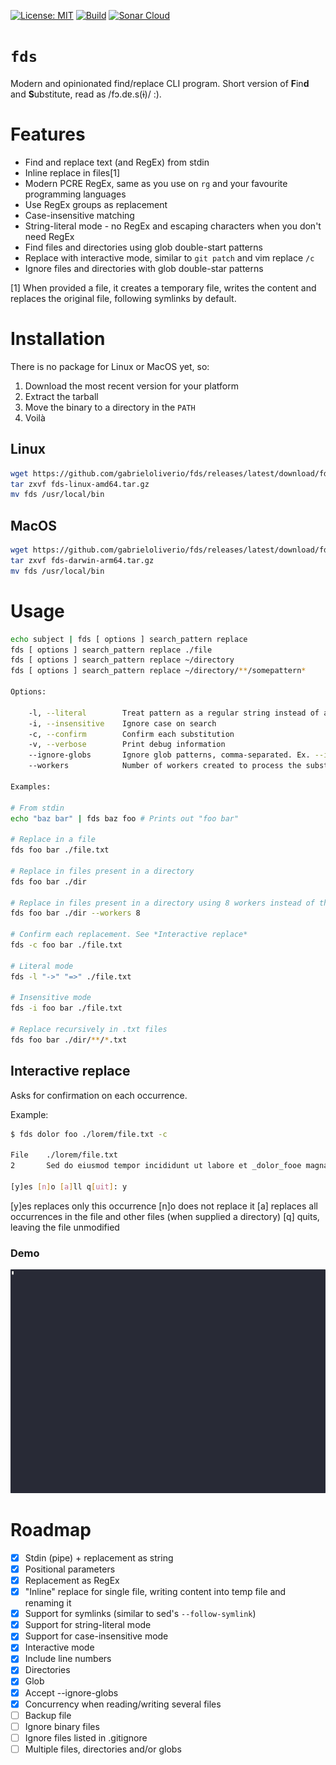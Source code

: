 [![License: MIT](https://img.shields.io/badge/License-MIT-yellow.svg)](LICENSE)
[![Build](https://github.com/gabrieloliverio/fds/actions/workflows/go.yml/badge.svg)](https://github.com/gabrieloliverio/fds/actions/workflows/go.yml)
[![Sonar Cloud](https://sonarcloud.io/api/project_badges/measure?project=gabrieloliverio_fds&metric=alert_status)](https://sonarcloud.io/summary/new_code?id=gabrieloliverio_fds)

# `fds`

Modern and opinionated find/replace CLI program. Short version of **F**in**d** and **S**ubstitute, read as /fɔ.dɐ.s(ɨ)/ :).

# Features

- Find and replace text (and RegEx) from stdin 
- Inline replace in files[1]
- Modern PCRE RegEx, same as you use on `rg` and your favourite programming languages
- Use RegEx groups as replacement
- Case-insensitive matching
- String-literal mode - no RegEx and escaping characters when you don't need RegEx
- Find files and directories using glob double-start patterns
- Replace with interactive mode, similar to `git patch` and vim replace `/c`
- Ignore files and directories with glob double-star patterns

[1] When provided a file, it creates a temporary file, writes the content and replaces the original file, following symlinks by default.

# Installation

There is no package for Linux or MacOS yet, so:

1. Download the most recent version for your platform
2. Extract the tarball
3. Move the binary to a directory in the `PATH`
4. Voilà

## Linux

```bash
wget https://github.com/gabrieloliverio/fds/releases/latest/download/fds-linux-amd64.tar.gz
tar zxvf fds-linux-amd64.tar.gz
mv fds /usr/local/bin
```

## MacOS

```bash
wget https://github.com/gabrieloliverio/fds/releases/latest/download/fds-darwin-arm64.tar.gz
tar zxvf fds-darwin-arm64.tar.gz
mv fds /usr/local/bin
```

# Usage

```bash
echo subject | fds [ options ] search_pattern replace
fds [ options ] search_pattern replace ./file
fds [ options ] search_pattern replace ~/directory
fds [ options ] search_pattern replace ~/directory/**/somepattern*

Options:

	-l, --literal        Treat pattern as a regular string instead of as Regular Expression
	-i, --insensitive    Ignore case on search
	-c, --confirm        Confirm each substitution
	-v, --verbose        Print debug information
	--ignore-globs       Ignore glob patterns, comma-separated. Ex. --ignore-globs "vendor/**,node_modules/lib/**.js"
	--workers            Number of workers created to process the substitutions. Default value: 4

Examples:

# From stdin
echo "baz bar" | fds baz foo # Prints out "foo bar"

# Replace in a file
fds foo bar ./file.txt

# Replace in files present in a directory
fds foo bar ./dir

# Replace in files present in a directory using 8 workers instead of the default 4
fds foo bar ./dir --workers 8

# Confirm each replacement. See *Interactive replace*
fds -c foo bar ./file.txt

# Literal mode
fds -l "->" "=>" ./file.txt

# Insensitive mode
fds -i foo bar ./file.txt

# Replace recursively in .txt files
fds foo bar ./dir/**/*.txt
```

## Interactive replace

Asks for confirmation on each occurrence.

Example:

```bash
$ fds dolor foo ./lorem/file.txt -c

File    ./lorem/file.txt
2       Sed do eiusmod tempor incididunt ut labore et _dolor_fooe magna aliqua.

[y]es [n]o [a]ll q[uit]: y
```

[y]es replaces only this occurrence
[n]o does not replace it
[a] replaces all occurrences in the file and other files (when supplied a directory)
[q] quits, leaving the file unmodified

### Demo

![Demo](assets/demo.gif)

# Roadmap

- [x] Stdin (pipe) + replacement as string
- [x] Positional parameters
- [x] Replacement as RegEx
- [x] "Inline" replace for single file, writing content into temp file and renaming it
- [x] Support for symlinks (similar to sed's `--follow-symlink`)
- [x] Support for string-literal mode
- [x] Support for case-insensitive mode
- [x] Interactive mode
- [x] Include line numbers
- [x] Directories
- [x] Glob
- [x] Accept --ignore-globs
- [x] Concurrency when reading/writing several files
- [ ] Backup file
- [ ] Ignore binary files
- [ ] Ignore files listed in .gitignore
- [ ] Multiple files, directories and/or globs

